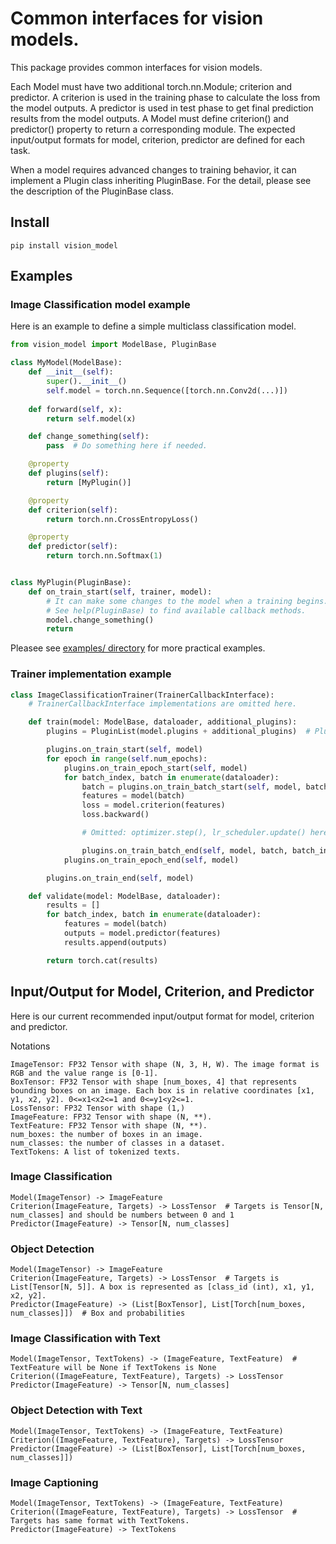 # Common interfaces for vision models.

This package provides common interfaces for vision models. 

Each Model must have two additional torch.nn.Module; criterion and predictor. A criterion is used in the training phase to calculate the loss from the model outputs. A predictor is used in test phase to get final prediction results from the model outputs. A Model must define criterion() and predictor() property to return a corresponding module. The expected input/output formats for model, criterion, predictor are defined for each task.

When a model requires advanced changes to training behavior, it can implement a Plugin class inheriting PluginBase. For the detail, please see the description of the PluginBase class.

## Install
```
pip install vision_model
```

## Examples

### Image Classification model example
Here is an example to define a simple multiclass classification model.
```python
from vision_model import ModelBase, PluginBase

class MyModel(ModelBase):
    def __init__(self):
        super().__init__()
        self.model = torch.nn.Sequence([torch.nn.Conv2d(...)])
    
    def forward(self, x):
        return self.model(x)

    def change_something(self):
        pass  # Do something here if needed.

    @property
    def plugins(self):
        return [MyPlugin()]

    @property
    def criterion(self):
        return torch.nn.CrossEntropyLoss()

    @property
    def predictor(self):
        return torch.nn.Softmax(1)


class MyPlugin(PluginBase):
    def on_train_start(self, trainer, model):
        # It can make some changes to the model when a training begins.
        # See help(PluginBase) to find available callback methods.
        model.change_something()
        return
```

Pleasee see [examples/ directory](./examples) for more practical examples.

### Trainer implementation example
```python
class ImageClassificationTrainer(TrainerCallbackInterface):
    # TrainerCallbackInterface implementations are omitted here.

    def train(model: ModelBase, dataloader, additional_plugins):
        plugins = PluginList(model.plugins + additional_plugins)  # PluginList has PluginBase interfaces.

        plugins.on_train_start(self, model)
        for epoch in range(self.num_epochs):
            plugins.on_train_epoch_start(self, model)
            for batch_index, batch in enumerate(dataloader):
                batch = plugins.on_train_batch_start(self, model, batch, batch_index)
                features = model(batch)
                loss = model.criterion(features)
                loss.backward()

                # Omitted: optimizer.step(), lr_scheduler.update() here

                plugins.on_train_batch_end(self, model, batch, batch_index)
            plugins.on_train_epoch_end(self, model)

        plugins.on_train_end(self, model)

    def validate(model: ModelBase, dataloader):
        results = []
        for batch_index, batch in enumerate(dataloader):
            features = model(batch)
            outputs = model.predictor(features)
            results.append(outputs)

        return torch.cat(results)
```

## Input/Output for Model, Criterion, and Predictor

Here is our current recommended input/output format for model, criterion and predictor.

Notations
```
ImageTensor: FP32 Tensor with shape (N, 3, H, W). The image format is RGB and the value range is [0-1].
BoxTensor: FP32 Tensor with shape [num_boxes, 4] that represents bounding boxes on an image. Each box is in relative coordinates [x1, y1, x2, y2]. 0<=x1<x2<=1 and 0<=y1<y2<=1.
LossTensor: FP32 Tensor with shape (1,)
ImageFeature: FP32 Tensor with shape (N, **).
TextFeature: FP32 Tensor with shape (N, **).
num_boxes: the number of boxes in an image.
num_classes: the number of classes in a dataset.
TextTokens: A list of tokenized texts.
```

### Image Classification
```
Model(ImageTensor) -> ImageFeature
Criterion(ImageFeature, Targets) -> LossTensor  # Targets is Tensor[N, num_classes] and should be numbers between 0 and 1
Predictor(ImageFeature) -> Tensor[N, num_classes]
```

### Object Detection
```
Model(ImageTensor) -> ImageFeature
Criterion(ImageFeature, Targets) -> LossTensor  # Targets is List[Tensor[N, 5]]. A box is represented as [class_id (int), x1, y1, x2, y2].
Predictor(ImageFeature) -> (List[BoxTensor], List[Torch[num_boxes, num_classes]])  # Box and probabilities
```

### Image Classification with Text
```
Model(ImageTensor, TextTokens) -> (ImageFeature, TextFeature)  # TextFeature will be None if TextTokens is None
Criterion((ImageFeature, TextFeature), Targets) -> LossTensor
Predictor(ImageFeature) -> Tensor[N, num_classes]
```

### Object Detection with Text
```
Model(ImageTensor, TextTokens) -> (ImageFeature, TextFeature)
Criterion((ImageFeature, TextFeature), Targets) -> LossTensor
Predictor(ImageFeature) -> (List[BoxTensor], List[Torch[num_boxes, num_classes]])
```

### Image Captioning
```
Model(ImageTensor, TextTokens) -> (ImageFeature, TextFeature)
Criterion((ImageFeature, TextFeature), Targets) -> LossTensor  # Targets has same format with TextTokens.
Predictor(ImageFeature) -> TextTokens
```
